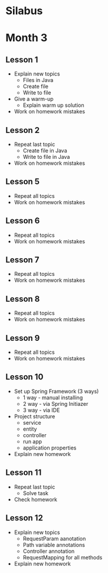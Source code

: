 # Silabus

# Month 3

## Lesson 1
- Explain new topics
  - Files in Java
  - Create file
  - Write to file
- Give a warm-up
  - Explain warm up solution
- Work on homework mistakes

## Lesson 2
- Repeat last topic
  - Create file in Java
  - Write to file in Java
- Work on homework mistakes

## Lesson 5
- Repeat all topics
- Work on homework mistakes

## Lesson 6
- Repeat all topics
- Work on homework mistakes

## Lesson 7
- Repeat all topics
- Work on homework mistakes

## Lesson 8
- Repeat all topics
- Work on homework mistakes

## Lesson 9
- Repeat all topics
- Work on homework mistakes

## Lesson 10
- Set up Spring Framework (3 ways)
  - 1 way - manual installing
  - 2 way - via Spring Initiazer
  - 3 way - via IDE
- Project structure
  - service
  - entity
  - controller
  - run app
  - application properties
- Explain new homework

## Lesson 11
- Repeat last topic
  - Solve task
- Check homework

## Lesson 12
- Explain new topics
  - RequestParam aanotation
  - Path variable annotations
  - Controller annotation
  - RequestMapping for all methods
- Explain new homework

